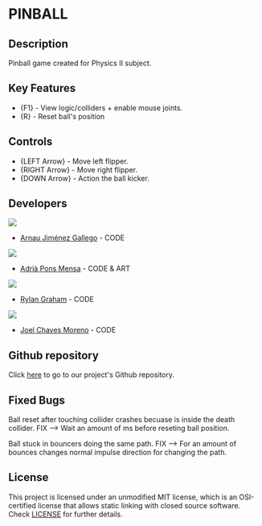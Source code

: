 # PINBALL

## Description

Pinball game created for Physics II subject.

## Key Features

 - {F1} - View logic/colliders + enable mouse joints.
 - {R} - Reset ball's position

## Controls

 - {LEFT Arrow} - Move left flipper.
 - {RIGHT Arrow} - Move right flipper.
 - {DOWN Arrow} - Action the ball kicker.

## Developers

 ![](https://github.com/Historn/PinBall_Game/blob/master/TeamPhotos/arnaujimenez.png)
 - [Arnau Jiménez Gallego](https://github.com/Historn) - CODE 
 
 ![](https://github.com/Historn/PinBall_Game/blob/master/TeamPhotos/adriapons.jpg)
 - [Adrià Pons Mensa](https://github.com/AdriaPm) - CODE & ART
 
 ![](https://github.com/Historn/PinBall_Game/blob/master/TeamPhotos/rylangraham.jpg)
 - [Rylan Graham](https://github.com/RylanJGraham) - CODE
 
 ![](https://github.com/Historn/PinBall_Game/blob/master/TeamPhotos/joelchaves.jpg)
 - [Joel Chaves Moreno](https://github.com/JoeyCM) - CODE
 
 ## Github repository
  Click [here](https://github.com/Historn/PinBall_Game) to go to our project's Github repository.
 
## Fixed Bugs

Ball reset after touching collider crashes becuase is inside the death collider. FIX --> Wait an amount of ms before reseting ball position.

Ball stuck in bouncers doing the same path. FIX --> For an amount of bounces changes normal impulse direction for changing the path.

## License

This project is licensed under an unmodified MIT license, which is an OSI-certified license that allows static linking with closed source software. Check [LICENSE](https://mit-license.org/) for further details.
